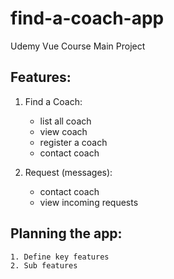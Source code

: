 # find-a-coach-app

Udemy Vue Course Main Project

## Features:

1. Find a Coach:

   - list all coach
   - view coach
   - register a coach
   - contact coach

2. Request (messages):

   - contact coach
   - view incoming requests

## Planning the app:

    1. Define key features
    2. Sub features
